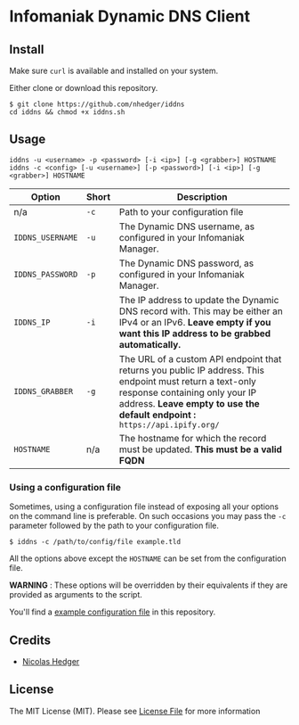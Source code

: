 # Infomaniak Dynamic DNS Client

## Install

Make sure `curl` is available and installed on your system.

Either clone or download this repository.

```shell script
$ git clone https://github.com/nhedger/iddns
cd iddns && chmod +x iddns.sh
```

## Usage
```shell script
iddns -u <username> -p <password> [-i <ip>] [-g <grabber>] HOSTNAME
iddns -c <config> [-u <username>] [-p <password>] [-i <ip>] [-g <grabber>] HOSTNAME
```

| Option | Short| Description|
|---|---|---|
|n/a|`-c`|Path to your configuration file|
|`IDDNS_USERNAME`|`-u`|The Dynamic DNS username, as configured in your Infomaniak Manager.|
|`IDDNS_PASSWORD`|`-p`|The Dynamic DNS password, as configured in your Infomaniak Manager. |
|`IDDNS_IP`|`-i`|The IP address to update the Dynamic DNS record with. This may be either an IPv4 or an IPv6. **Leave empty if you want this IP address to be grabbed automatically.** |
|`IDDNS_GRABBER`|`-g`|The URL of a custom API endpoint that returns you public IP address. This endpoint must return a text-only response containing only your IP address. **Leave empty to use the default endpoint :** `https://api.ipify.org/`|
|`HOSTNAME`| n/a |The hostname for which the record must be updated. **This must be a valid FQDN**|


### Using a configuration file

Sometimes, using a configuration file instead of exposing all your options on the command line is preferable. 
On such occasions you may pass the `-c` parameter followed by the path to your configuration file.

```shell script
$ iddns -c /path/to/config/file example.tld
```

All the options above except the `HOSTNAME` can be set from the configuration file.

**WARNING** : These options will be overridden by their equivalents if they are provided as arguments to the script.

You'll find a [example configuration file](config.example) in this repository.

## Credits

* [Nicolas Hedger](https://github.com/nhedger)

## License
The MIT License (MIT). Please see [License File](LICENSE.md) for more information